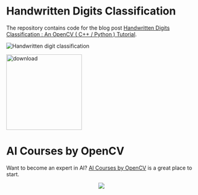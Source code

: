 # Handwritten Digits Classification

The repository contains code for the blog post [Handwritten Digits Classification : An OpenCV ( C++ / Python ) Tutorial](https://www.learnopencv.com/handwritten-digits-classification-an-opencv-c-python-tutorial/).

<p align="left"><img src="https://learnopencv.com/wp-content/uploads/2017/01/digits-classification.jpg" alt="Handwritten digit classification"></p>

[<img src="https://learnopencv.com/wp-content/uploads/2022/07/download-button-e1657285155454.png" alt="download" width="200">](https://www.dropbox.com/scl/fo/8yyiz4shyzsr80vg06zht/h?dl=1&rlkey=dtwnl60rmqsp0hqyhfjytenw8)

# AI Courses by OpenCV

Want to become an expert in AI? [AI Courses by OpenCV](https://opencv.org/courses/) is a great place to start. 

<a href="https://opencv.org/courses/">
<p align="center"> 
<img src="https://learnopencv.com/wp-content/uploads/2023/01/AI-Courses-By-OpenCV-Github.png">
</p>
</a>
